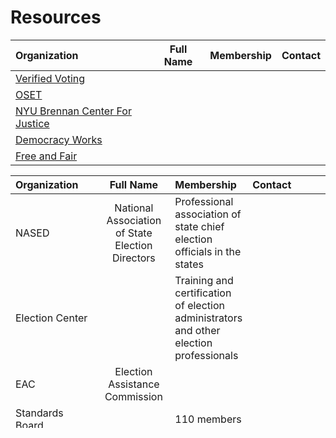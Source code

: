 # Resources

Organization | Full Name | Membership | Contact
:--- | :---: | :--- | :---
[Verified Voting](https://www.verifiedvoting.org/) | | |
[OSET]() | | |
[NYU Brennan Center For Justice ]() | | |
|[Democracy Works](https://www.democracy.works/)   |   |   |
|  [Free and Fair](https://github.com/FreeAndFair/ColoradoRLA) |   |   |



Organization | Full Name | Membership | Contact
:--- | :---: | :--- | :---
NASED |National Association of State Election Directors   |   Professional association of state chief election officials in the states |
Election Center   |   | Training and certification of election administrators and other election professionals  |
EAC   | Election Assistance Commission   |   |
Standards Board   |   | 110 members  |
Board of Advisors   |   |  35 members |
TGDC   | Technical Guidelines Development Committee   |15 members   |
DHS   | Department of Homeland Security   |   |Matthew Masterson matthew.masterson@hq.dhs.gov
[DARPA](https://www.darpa.mil/about-us/about-darpa)  |   |   |
[NIST](https://www.nist.gov/)|   |   |
[Cybersecurity Directorate, US CyberCommand]()  |   |   |


## Books
  - Barbara Simons:

## Articles
  - [CBS](https://www.cbsnews.com/news/the-nsa-prepares-to-defend-2020-elections-drawing-lessons-from-2018-midterms/)


## Academic centers
Organization | Full Name | Membership | Contact
:--- | :---: | :--- | :---
MIT Election Lab  |   |   |  https://electionlab.mit.edu/
  |   |   |
[Alex Stamos](https://en.wikipedia.org/wiki/Alex_Stamos)|||
[Berkeley Institute of Data Science](https://bids.berkeley.edu/)|||


## Technical Centers
  - NSA
  - DISA

## Conferences
  - [Intelligence and National Security Alliance (INSA) Summit]()
  - [DEFCON]()
  - [Black Hat Briefings](https://en.wikipedia.org/wiki/Black_Hat_Briefings)
  - [AvengerCon III 2018](https://www.army.mil/article/214354/avengercon_iii_the_hacker_training_event_for_todays_cyber_warrior)
    - A Company (the Avengers), 781st Military Intelligence (MI) Battalion (Cyber)
    - Capt. Skyler Onken, commander of A Co., 781st MI Battalion
    - Capt. Stephen Rogacki
    - Chris Eagle, professor at the Naval Post Graduate School and a former Navy lieutenant commander. He is the author of "The IDA Pro Book". IDA (Interactive Disassembler) is a common reverse engineering software used by the hacking and development community.
    - [AvengerCon III](https://arstechnica.com/information-technology/2019/05/spot-the-not-fed-a-day-at-avengercon-the-armys-answer-to-hacker-conferences/)
- [AvengerCon IV](https://www.facebook.com/780MIBDE/posts/mark-your-calendars-avengercon-iv-is-october-17-18-avengercon-is-a-free-hacker-e/2242803835830990/)
  - [AC IV](http://www.govevents.com/details/34293/avengercon-iv/)
-
    -
## Recent discussions

## Weird outlier technology companies
- Anduril
- Palantir
- Cambridge Analytica
